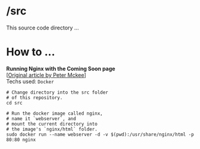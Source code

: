# /src

This source code directory ...

# How to ...

**Running Nginx with the Coming Soon page**<br>
[[Original article by Peter Mckee](https://www.docker.com/blog/how-to-use-the-official-nginx-docker-image/)]<br>
Techs used: `Docker`

```
# Change directory into the src folder
# of this repository.
cd src

# Run the docker image called nginx,
# name it `webserver`, and
# mount the current directory into
# the image's `nginx/html` folder.
sudo docker run --name webserver -d -v $(pwd):/usr/share/nginx/html -p 80:80 nginx
```
